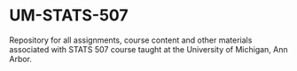 # UM-STATS-507
Repository for all assignments, course content and other materials associated with STATS 507 course taught at the University of Michigan, Ann Arbor.
